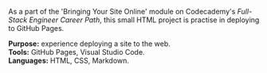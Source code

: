 As a part of the 'Bringing Your Site Online' module on Codecademy's *Full-Stack Engineer Career Path*, this small HTML project is practise in deploying to GitHub Pages.

**Purpose:** experience deploying a site to the web.<br />
**Tools:** GitHub Pages, Visual Studio Code.<br />
**Languages:** HTML, CSS, Markdown.